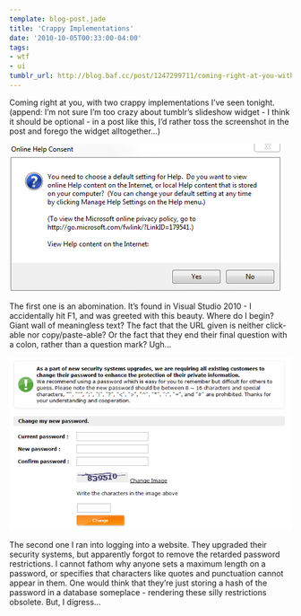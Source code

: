```yaml
---
template: blog-post.jade
title: 'Crappy Implementations'
date: '2010-10-05T00:33:00-04:00'
tags:
- wtf
- ui
tumblr_url: http://blog.baf.cc/post/1247299711/coming-right-at-you-with-two-crappy
---
```

Coming right at you, with two crappy implementations I’ve seen tonight. (append: I’m not sure I’m too crazy about tumblr’s slideshow widget - I think it should be optional - in a post like this, I’d rather toss the screenshot in the post and forego the widget alltogether…)

![Visual Studio 2010](tumblr_l9svbkiFRj1qe3fazo1_500.png)

The first one is an abomination. It’s found in Visual Studio 2010 - I accidentally hit F1, and was greeted with this beauty. Where do I begin? Giant wall of meaningless text? The fact that the URL given is neither click-able nor copy/paste-able? Or the fact that they end their final question with a colon, rather than a question mark? Ugh…

![Security Restrictions](tumblr_l9svbkiFRj1qe3fazo2_1280.png)

The second one I ran into logging into a website. They upgraded their security systems, but apparently forgot to remove the retarded password restrictions. I cannot fathom why anyone sets a maximum length on a password, or specifies that characters like quotes and punctuation cannot appear in them. One would think that they’re just storing a hash of the password in a database someplace - rendering these silly restrictions obsolete. But, I digress…